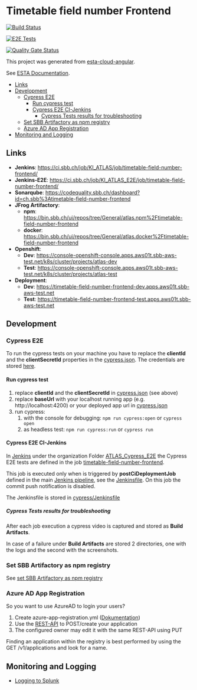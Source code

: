 # Timetable field number Frontend

[![Build Status](https://ci.sbb.ch/job/KI_ATLAS/job/timetable-field-number-frontend/job/master/badge/icon)](https://ci.sbb.ch/job/KI_ATLAS/job/timetable-field-number-frontend/job/master/)

[![E2E Tests](https://ci.sbb.ch/job/KI_ATLAS_E2E/job/timetable-field-number-frontend/job/master/badge/icon)](https://ci.sbb.ch/job/KI_ATLAS_E2E/job/timetable-field-number-frontend/job/master/)

[![Quality Gate Status](https://codequality.sbb.ch/api/project_badges/measure?project=ch.sbb%3Atimetable-field-number-frontend&metric=alert_status)](https://codequality.sbb.ch/dashboard?id=ch.sbb%3Atimetable-field-number-frontend)

This project was generated from [esta-cloud-angular](https://code.sbb.ch/projects/KD_ESTA_BLUEPRINTS/repos/esta-cloud-angular/browse).

See [ESTA Documentation](https://confluence.sbb.ch/display/CLEW/ESTA-Web).

<!-- toc -->

- [Links](#links)
- [Development](#development)
  - [Cypress E2E](#cypress-e2e)
    - [Run cypress test](#run-cypress-test)
    - [Cypress E2E CI-Jenkins](#cypress-e2e-ci-jenkins)
      - [Cypress Tests results for troubleshooting](#cypress-tests-results-for-troubleshooting)
  - [Set SBB Artifactory as npm registry](#set-sbb-artifactory-as-npm-registry)
  - [Azure AD App Registration](#azure-ad-app-registration)
- [Monitoring and Logging](#monitoring-and-logging)

<!-- tocstop -->

## Links

- **Jenkins**: https://ci.sbb.ch/job/KI_ATLAS/job/timetable-field-number-frontend/
- **Jenkins-E2E**: https://ci.sbb.ch/job/KI_ATLAS_E2E/job/timetable-field-number-frontend/
- **Sonarqube**: https://codequality.sbb.ch/dashboard?id=ch.sbb%3Atimetable-field-number-frontend
- **JFrog Artifactory**:
  - **npm**: https://bin.sbb.ch/ui/repos/tree/General/atlas.npm%2Ftimetable-field-number-frontend
  - **docker**: https://bin.sbb.ch/ui/repos/tree/General/atlas.docker%2Ftimetable-field-number-frontend
- **Openshift**:
  - **Dev**: https://console-openshift-console.apps.aws01t.sbb-aws-test.net/k8s/cluster/projects/atlas-dev
  - **Test**: https://console-openshift-console.apps.aws01t.sbb-aws-test.net/k8s/cluster/projects/atlas-test
- **Deployment**:
  - **Dev**: https://timetable-field-number-frontend-dev.apps.aws01t.sbb-aws-test.net
  - **Test**: https://timetable-field-number-frontend-test.apps.aws01t.sbb-aws-test.net

## Development

### Cypress E2E

To run the cypress tests on your machine you have to replace the **clientId** and the **clientSecretId** properties
in the [cypress.json](cypress.json). The credentials are stored [here](https://confluence.sbb.ch/pages/viewpage.action?pageId=1881802050).

#### Run cypress test

1. replace **clientId** and the **clientSecretId** in [cypress.json](cypress.json) (see above)
2. replace **baseUrl** with your localhost running app (e.g. http://localhost:4200) or your deployed app url in [cypress.json](cypress.json)
3. run cypress:
   1. with the console for debugging: `npm run cypress:open` or `cypress open`
   2. as headless test: `npm run cypress:run` or `cypress run`

#### Cypress E2E CI-Jenkins

In [Jenkins](https://ci.sbb.ch/) under the organization Folder [ATLAS_Cypress_E2E](https://ci.sbb.ch/job/KI_ATLAS_E2E/)
the Cypress E2E tests are defined in the job [timetable-field-number-frontend](https://ci.sbb.ch/job/KI_ATLAS_E2E/job/timetable-field-number-frontend/).

This job is executed only when is triggered by **postCiDeploymentJob** defined in the main [Jenkins pipeline](https://ci.sbb.ch/job/KI_ATLAS/job/timetable-field-number-frontend/),
see the [Jenkinsfile](Jenkinsfile). On this job the commit push notification is disabled.

The Jenkinsfile is stored in [cypress/Jenkinsfile](cypress/Jenkinsfile)

##### Cypress Tests results for troubleshooting

After each job execution a cypress video is captured and stored as **Build Artifacts**.

In case of a failure under **Build Artifacts** are stored 2 directories, one with the logs and the second with the screenshots.

### Set SBB Artifactory as npm registry

See [set SBB Artifactory as npm registry](https://confluence.sbb.ch/display/CLEW/Configuration+Artifactory+7.x+as+NPM+Registry)

### Azure AD App Registration

So you want to use AzureAD to login your users?

1. Create azure-app-registration.yml ([Dokumentation](https://confluence.sbb.ch/display/IAM/Azure+AD+API%3A+Self-Service+API+for+App+Registrations+with+Azure+AD#AzureADAPI:SelfServiceAPIforAppRegistrationswithAzureAD-1.1.Createapp-registrationsusingthefile-basedAPIendpoint))
2. Use the [REST-API](https://azure-ad.api.sbb.ch/swagger-ui/index.html?configUrl=/v3/api-docs/swagger-config#) to POST/create your application
3. The configured owner may edit it with the same REST-API using PUT

Finding an application within the registry is best performed by using the GET /v1/applications and look for a name.

## Monitoring and Logging

- [Logging to Splunk](documentation/Logging.md)
